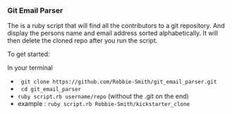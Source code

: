 ### Git Email Parser
The is a ruby script that will find all the contributors to a git repository. And display the persons name and email address
sorted alphabetically. It will then delete the cloned repo after you run the script.

To get started:

In your terminal

* ` git clone https://github.com/Robbie-Smith/git_email_parser.git`
* ` cd git_email_parser`
* ` ruby script.rb username/repo ` (without the .git on the end)
* example : `ruby script.rb Robbie-Smith/kickstarter_clone`

